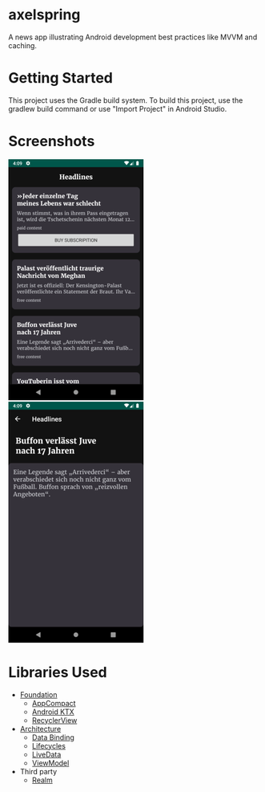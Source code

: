 # axelspring
A news app illustrating Android development best practices like MVVM and caching.

# Getting Started
This project uses the Gradle build system. To build this project, use the gradlew build command or use "Import Project" in Android Studio. 

# Screenshots
![](/screenshots/main.png)
![](/screenshots/detail.png)

# Libraries Used
- [Foundation](https://developer.android.com/jetpack/components)
  - [AppCompact](https://developer.android.com/topic/libraries/support-library/packages#v7-appcompat)
  - [Android KTX](https://developer.android.com/kotlin/ktx)
  - [RecyclerView](https://developer.android.com/guide/topics/ui/layout/recyclerview)
- [Architecture](https://developer.android.com/topic/libraries/architecture)
  - [Data Binding](https://developer.android.com/topic/libraries/data-binding/)
  - [Lifecycles](https://developer.android.com/topic/libraries/architecture/lifecycle)
  - [LiveData](https://developer.android.com/topic/libraries/architecture/livedata)
  - [ViewModel](https://developer.android.com/topic/libraries/architecture/viewmodel)
- Third party
  - [Realm](https://realm.io/)
